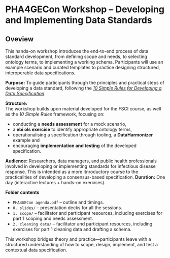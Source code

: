 # PHA4GECon Workshop – Developing and Implementing Data Standards

## Oveview
This hands-on workshop introduces the end-to-end process of data standard development, from defining scope and needs, to selecting ontology terms, to implementing a working schema. Participants will use an example scenario and curated templates to practice designing structured, interoperable data specifications.

**Purpose:** To guide participants through the principles and practical steps of developing a data standard, following the [*10 Simple Rules for Developing a Data Specification*](https://github.com/cidgoh/specification-development-training/blob/main/resources/publications/10-simple-rules-for-developing-a-data-specification.pdf).

**Structure:**  
The workshop builds upon material developed for the FSCI course, as well as the *10 Simple Rules* framework, focusing on:
- conducting a **needs assessment** for a mock scenario,  
- a **ebi ols exercise** to identify appropriate ontology terms,
- operationalising a specification through tooling, a **DataHarmonizer** example and
- encouraging **implementation and testing** of the developed specification.


**Audience:** Researchers, data managers, and public health professionals involved in developing or implementing standards for infectious disease response. 
This is intended as a more itnroductory course to the practicalities of developing a consensus-based specification.
**Duration:** One day (interactive lectures + hands-on exercises).

**Folder contents**
- `PHA4GECon agenda.pdf` – outline and timings.  
- `0. slides/` – presentation decks for all the sessions.  
- `1. scope/` – facilitator and participant resources, including exercises for part 1 scoping and needs assessment.  
- `2. cleaning data/` – facilitator and participant resources, including exercises for part 1 cleaning data and drafting a schema.

This workshop bridges theory and practice—participants leave with a structured understanding of how to scope, design, implement, and test a contextual data specification.

